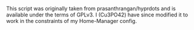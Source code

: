 This script was originally taken from prasanthrangan/hyprdots and is available under the terms of GPLv3.
I (Cu3PO42) have since modified it to work in the constraints of my Home-Manager config.
